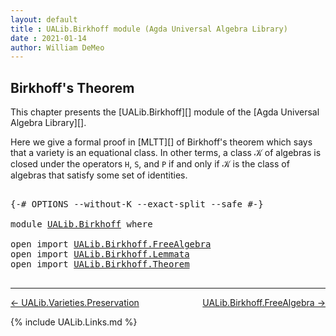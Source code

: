 ```yaml
---
layout: default
title : UALib.Birkhoff module (Agda Universal Algebra Library)
date : 2021-01-14
author: William DeMeo
---
```


## <a id="birkhoffs-theorem">Birkhoff's Theorem</a>

This chapter presents the [UALib.Birkhoff][] module of the [Agda Universal Algebra Library][].

Here we give a formal proof in [MLTT][] of Birkhoff's theorem which says that a variety is an equational class. In other terms, a class 𝒦 of algebras is closed under the operators `H`, `S`, and `P` if and only if 𝒦 is the class of algebras that satisfy some set of identities.

<pre class="Agda">

<a id="570" class="Symbol">{-#</a> <a id="574" class="Keyword">OPTIONS</a> <a id="582" class="Pragma">--without-K</a> <a id="594" class="Pragma">--exact-split</a> <a id="608" class="Pragma">--safe</a> <a id="615" class="Symbol">#-}</a>

<a id="620" class="Keyword">module</a> <a id="627" href="UALib.Birkhoff.html" class="Module">UALib.Birkhoff</a> <a id="642" class="Keyword">where</a>

<a id="649" class="Keyword">open</a> <a id="654" class="Keyword">import</a> <a id="661" href="UALib.Birkhoff.FreeAlgebra.html" class="Module">UALib.Birkhoff.FreeAlgebra</a>
<a id="688" class="Keyword">open</a> <a id="693" class="Keyword">import</a> <a id="700" href="UALib.Birkhoff.Lemmata.html" class="Module">UALib.Birkhoff.Lemmata</a>
<a id="723" class="Keyword">open</a> <a id="728" class="Keyword">import</a> <a id="735" href="UALib.Birkhoff.Theorem.html" class="Module">UALib.Birkhoff.Theorem</a>

</pre>

--------------------------------------

[← UALib.Varieties.Preservation](UALib.Varieties.Preservation.html)
<span style="float:right;">[UALib.Birkhoff.FreeAlgebra →](UALib.Birkhoff.FreeAlgebra.html)</span>

{% include UALib.Links.md %}
